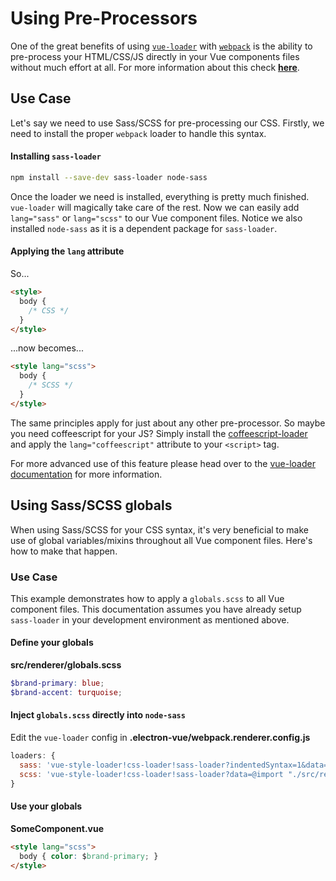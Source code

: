 # Using Pre-Processors

One of the great benefits of using [`vue-loader`](https://github.com/vuejs/vue-loader) with [`webpack`](https://github.com/webpack/webpack) is the ability to pre-process your HTML/CSS/JS directly in your Vue components files without much effort at all. For more information about this check [**here**](https://vuejs.org/v2/guide/single-file-components.html).

## Use Case

Let's say we need to use Sass/SCSS for pre-processing our CSS. Firstly, we need to install the proper `webpack` loader to handle this syntax.

#### Installing `sass-loader`

```bash
npm install --save-dev sass-loader node-sass
```

Once the loader we need is installed, everything is pretty much finished. `vue-loader` will magically take care of the rest. Now we can easily add `lang="sass"` or `lang="scss"` to our Vue component files. Notice we also installed `node-sass` as it is a dependent package for `sass-loader`.

#### Applying the `lang` attribute

So...

```html
<style>
  body {
    /* CSS */
  }
</style>
```

...now becomes...

```html
<style lang="scss">
  body {
    /* SCSS */
  }
</style>
```

The same principles apply for just about any other pre-processor. So maybe you need coffeescript for your JS? Simply install the [coffeescript-loader](https://github.com/webpack/coffee-loader) and apply the `lang="coffeescript"` attribute to your `<script>` tag.

For more advanced use of this feature please head over to the [vue-loader documentation](http://vue-loader.vuejs.org/en/configurations/pre-processors.html) for more information.

## Using Sass/SCSS globals

When using Sass/SCSS for your CSS syntax, it's very beneficial to make use of global variables/mixins throughout all Vue component files. Here's how to make that happen.

### Use Case

This example demonstrates how to apply a `globals.scss` to all Vue component files. This documentation assumes you have already setup `sass-loader` in your development environment as mentioned above.

#### Define your globals

**src/renderer/globals.scss**

```scss
$brand-primary: blue;
$brand-accent: turquoise;
```

#### Inject `globals.scss` directly into `node-sass`

Edit the `vue-loader` config in **.electron-vue/webpack.renderer.config.js**

```js
loaders: {
  sass: 'vue-style-loader!css-loader!sass-loader?indentedSyntax=1&data=@import "./src/renderer/globals"',
  scss: 'vue-style-loader!css-loader!sass-loader?data=@import "./src/renderer/globals";'
}
```

#### Use your globals

**SomeComponent.vue**

```html
<style lang="scss">
  body { color: $brand-primary; }
</style>
```



